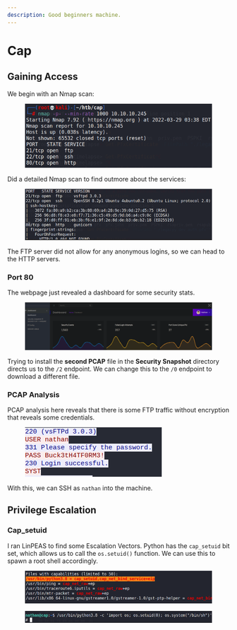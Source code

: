 ```yaml
---
description: Good beginners machine.
---
```


# Cap

## Gaining Access

We begin with an Nmap scan:

<figure><img src="../../../.gitbook/assets/image (207).png" alt=""><figcaption></figcaption></figure>

Did a detailed Nmap scan to find outmore about the services:

<figure><img src="../../../.gitbook/assets/image (218).png" alt=""><figcaption></figcaption></figure>

The FTP server did not allow for any anonymous logins, so we can head to the HTTP servers.

### Port 80

The webpage just revealed a dashboard for some security stats.

<figure><img src="../../../.gitbook/assets/image (209).png" alt=""><figcaption></figcaption></figure>

Trying to install the **second PCAP** file in the **Security Snapshot** directory directs us to the `/2` endpoint. We can change this to the `/0` endpoint to download a different file.

### PCAP Analysis

PCAP analysis here reveals that there is some FTP traffic without encryption that reveals some credentials.

<figure><img src="../../../.gitbook/assets/image (222).png" alt=""><figcaption></figcaption></figure>

With this, we can SSH as `nathan` into the machine.

## Privilege Escalation

### Cap\_setuid

I ran LinPEAS to find some Escalation Vectors. Python has the `cap_setuid` bit set, which allows us to call the `os.setuid()` function. We can use this to spawn a root shell accordingly.

<figure><img src="../../../.gitbook/assets/image (2) (1) (6).png" alt=""><figcaption></figcaption></figure>

<figure><img src="../../../.gitbook/assets/image (184).png" alt=""><figcaption></figcaption></figure>
